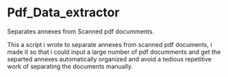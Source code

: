 # Pdf_Data_extractor
Separates annexes from Scanned pdf documments.

This a script i wrote to separate annexes from scanned pdf documents, i made it so that i could input a large number of pdf documments
and get the separted annexes automatically organized and avoid a tedious repetitive work of separating the documents manually.

